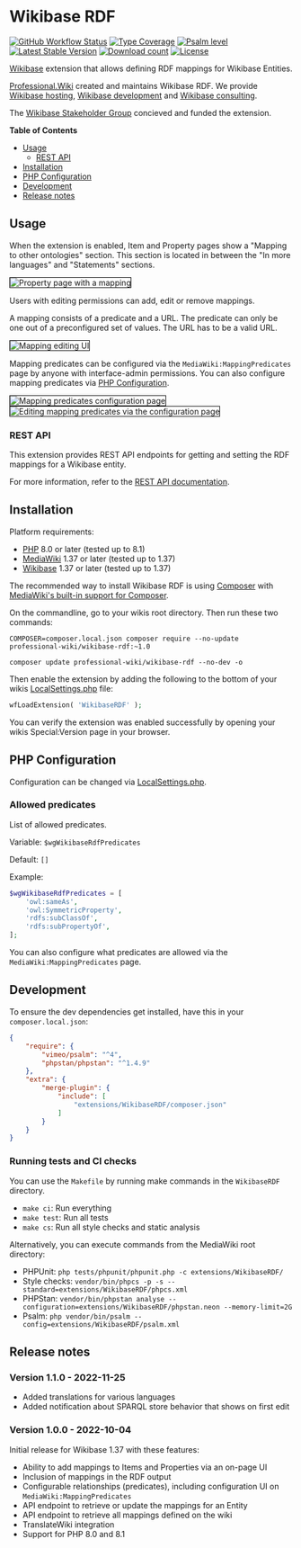 # Wikibase RDF

[![GitHub Workflow Status](https://img.shields.io/github/workflow/status/ProfessionalWiki/WikibaseRDF/CI)](https://github.com/ProfessionalWiki/WikibaseRDF/actions?query=workflow%3ACI)
[![Type Coverage](https://shepherd.dev/github/ProfessionalWiki/WikibaseRDF/coverage.svg)](https://shepherd.dev/github/ProfessionalWiki/WikibaseRDF)
[![Psalm level](https://shepherd.dev/github/ProfessionalWiki/WikibaseRDF/level.svg)](psalm.xml)
[![Latest Stable Version](https://poser.pugx.org/professional-wiki/wikibase-rdf/version.png)](https://packagist.org/packages/professional-wiki/wikibase-rdf)
[![Download count](https://poser.pugx.org/professional-wiki/wikibase-rdf/d/total.png)](https://packagist.org/packages/professional-wiki/wikibase-rdf)
[![License](https://img.shields.io/packagist/l/professional-wiki/wikibase-rdf)](LICENSE)

[Wikibase] extension that allows defining RDF mappings for Wikibase Entities.

[Professional.Wiki] created and maintains Wikibase RDF. We provide [Wikibase hosting], [Wikibase development] and [Wikibase consulting].

The [Wikibase Stakeholder Group] concieved and funded the extension.

**Table of Contents**

- [Usage](#usage)
  * [REST API](#rest-api)
- [Installation](#installation)
- [PHP Configuration](#php-configuration)
- [Development](#development)
- [Release notes](#release-notes)

## Usage

When the extension is enabled, Item and Property pages show a "Mapping to other ontologies" section.
This section is located in between the "In more languages" and "Statements" sections.

<img src="https://user-images.githubusercontent.com/146040/193851219-dc30080a-7cbb-4c1a-9800-e7c7d98ef644.png" style="border: 1px solid black" alt="Property page with a mapping">

Users with editing permissions can add, edit or remove mappings.

A mapping consists of a predicate and a URL. The predicate can only be one out of a preconfigured set of values. The URL has to be a valid URL.

<img src="https://user-images.githubusercontent.com/146040/193851211-b4031ca1-4cc9-47ab-9160-658f4a38d979.png" style="border: 1px solid black" alt="Mapping editing UI">

Mapping predicates can be configured via the `MediaWiki:MappingPredicates` page by anyone with interface-admin permissions.
You can also configure mapping predicates via [PHP Configuration](#php-configuration).

<img src="https://user-images.githubusercontent.com/146040/193851215-86b8ad05-0c1a-431c-ad4b-5750997fd642.png" style="border: 1px solid black" alt="Mapping predicates configuration page">

<img src="https://user-images.githubusercontent.com/146040/193854181-af8b85f2-1444-4882-a0af-d8123331f30c.png" style="border: 1px solid black" alt="Editing mapping predicates via the configuration page">

### REST API

This extension provides REST API endpoints for getting and setting the RDF mappings for a Wikibase entity.

For more information, refer to the [REST API documentation](docs/rest.md).

## Installation

Platform requirements:

* [PHP] 8.0 or later (tested up to 8.1)
* [MediaWiki] 1.37 or later (tested up to 1.37)
* [Wikibase] 1.37 or later (tested up to 1.37)

The recommended way to install Wikibase RDF is using [Composer] with
[MediaWiki's built-in support for Composer][Composer install].

On the commandline, go to your wikis root directory. Then run these two commands:

```shell script
COMPOSER=composer.local.json composer require --no-update professional-wiki/wikibase-rdf:~1.0
```
```shell script
composer update professional-wiki/wikibase-rdf --no-dev -o
```

Then enable the extension by adding the following to the bottom of your wikis [LocalSettings.php] file:

```php
wfLoadExtension( 'WikibaseRDF' );
```

You can verify the extension was enabled successfully by opening your wikis Special:Version page in your browser.

## PHP Configuration

Configuration can be changed via [LocalSettings.php].

### Allowed predicates

List of allowed predicates.

Variable: `$wgWikibaseRdfPredicates`

Default: `[]`

Example:

```php
$wgWikibaseRdfPredicates = [
	'owl:sameAs',
	'owl:SymmetricProperty',
	'rdfs:subClassOf',
	'rdfs:subPropertyOf',
];
```

You can also configure what predicates are allowed via the `MediaWiki:MappingPredicates` page.

## Development

To ensure the dev dependencies get installed, have this in your `composer.local.json`:

```json
{
	"require": {
		"vimeo/psalm": "^4",
		"phpstan/phpstan": "^1.4.9"
	},
	"extra": {
		"merge-plugin": {
			"include": [
				"extensions/WikibaseRDF/composer.json"
			]
		}
	}
}
```

### Running tests and CI checks

You can use the `Makefile` by running make commands in the `WikibaseRDF` directory.

* `make ci`: Run everything
* `make test`: Run all tests
* `make cs`: Run all style checks and static analysis

Alternatively, you can execute commands from the MediaWiki root directory:

* PHPUnit: `php tests/phpunit/phpunit.php -c extensions/WikibaseRDF/`
* Style checks: `vendor/bin/phpcs -p -s --standard=extensions/WikibaseRDF/phpcs.xml`
* PHPStan: `vendor/bin/phpstan analyse --configuration=extensions/WikibaseRDF/phpstan.neon --memory-limit=2G`
* Psalm: `php vendor/bin/psalm --config=extensions/WikibaseRDF/psalm.xml`

## Release notes

### Version 1.1.0 - 2022-11-25

* Added translations for various languages
* Added notification about SPARQL store behavior that shows on first edit

### Version 1.0.0 - 2022-10-04

Initial release for Wikibase 1.37 with these features:

* Ability to add mappings to Items and Properties via an on-page UI
* Inclusion of mappings in the RDF output
* Configurable relationships (predicates), including configuration UI on `MediaWiki:MappingPredicates`
* API endpoint to retrieve or update the mappings for an Entity
* API endpoint to retrieve all mappings defined on the wiki
* TranslateWiki integration
* Support for PHP 8.0 and 8.1

[Professional.Wiki]: https://professional.wiki
[Wikibase]: https://wikibase.consulting/what-is-wikibase/
[Wikibase hosting]: https://professional.wiki/en/hosting/wikibase
[Wikibase development]: https://www.wikibase.consulting/about-the-wikibase-team/
[Wikibase consulting]: https://wikibase.consulting/
[MediaWiki]: https://www.mediawiki.org
[PHP]: https://www.php.net
[Composer]: https://getcomposer.org
[Composer install]: https://professional.wiki/en/articles/installing-mediawiki-extensions-with-composer
[LocalSettings.php]: https://www.pro.wiki/help/mediawiki-localsettings-php-guide
[Wikibase Stakeholder Group]:https://wbstakeholder.group/
